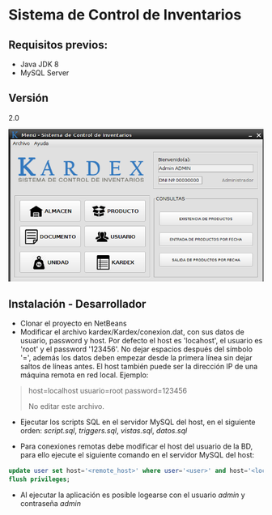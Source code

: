 # Sistema de Control de Inventarios

## Requisitos previos:
 - Java JDK 8
 - MySQL Server

## Versión
2.0

![alt tag](screenshot.png)

## Instalación - Desarrollador
 - Clonar el proyecto en NetBeans
 - Modificar el archivo  kardex/Kardex/conexion.dat, con sus datos de usuario, password y host. Por defecto el host es 'locahost', el usuario es 'root' y el password '123456'. No dejar espacios después del símbolo '=', además los datos deben empezar desde la primera línea sin dejar saltos de líneas antes. El host también puede ser la dirección IP de una máquina remota en red local. Ejemplo:

> host=localhost
> usuario=root
> password=123456
> 
> No editar este archivo.

 - Ejecutar los scripts SQL en el servidor MySQL del host, en el siguiente orden: *script.sql*, *triggers.sql*, *vistas.sql*, *datos.sql*

 - Para conexiones remotas debe modificar el host del usuario de la BD, para ello ejecute el siguiente comando en el servidor MySQL del host:
```sql
update user set host='<remote_host>' where user='<user>' and host='<localhost>';
flush privileges;
```
 - Al ejecutar la aplicación es posible logearse con el usuario *admin* y contraseña *admin*
